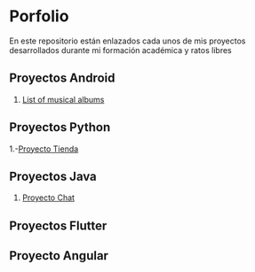 # Porfolio
En este repositorio están enlazados cada unos de mis proyectos desarrollados durante mi formación académica y ratos libres

## Proyectos Android

1. [List of musical albums](https://github.com/LuisHL7/music-album.git)



## Proyectos Python

1.-[Proyecto Tienda](https://github.com/LuisHL7/proyect-store.git)

## Proyectos Java
1. [Proyecto Chat](https://github.com/LuisHL7/project-chat.git)

## Proyectos Flutter

## Proyecto Angular


